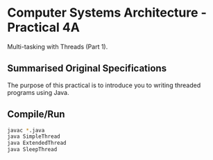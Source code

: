 # Computer Systems Architecture - Practical 4A

Multi-tasking with Threads (Part 1).

## Summarised Original Specifications

The purpose of this practical is to introduce you to writing threaded programs
using Java.

## Compile/Run

```sh
javac *.java
java SimpleThread
java ExtendedThread
java SleepThread
```
